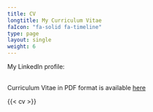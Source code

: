 ```yaml
---
title: CV
longtitle: My Curriculum Vitae
faIcon: "fa-solid fa-timeline"
type: page
layout: single
weight: 6
---
```


My LinkedIn profile: [<span class="fab fa-linkedin fa-2xl" title="My Linkedin profile" aria-hidden="true"></a></span>](https://www.linkedin.com/in/henry-leung-2664b3259/)
<br>
<br>
<div id="pdf-container">
<object class="pdf" data="/assets/cvpdf/CV_HWLeung.pdf" width="100%" height="800">Curriculum Vitae in PDF format is available <a href="/assets/cvpdf/CV_HWLeung.pdf">here</a>
</object>
</div>

<!-- Warning text for mobile devices -->
<div id="mobile-warning" style="display: None">
Curriculum Vitae in PDF format is available <a href="/assets/cvpdf/CV_HWLeung.pdf">here</a>
</div>


{{< cv >}}
